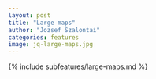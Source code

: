 ```yaml
---
layout: post
title: "Large maps"
author: "Jozsef Szalontai"
categories: features
image: jq-large-maps.jpg
---
```


{% include subfeatures/large-maps.md %}